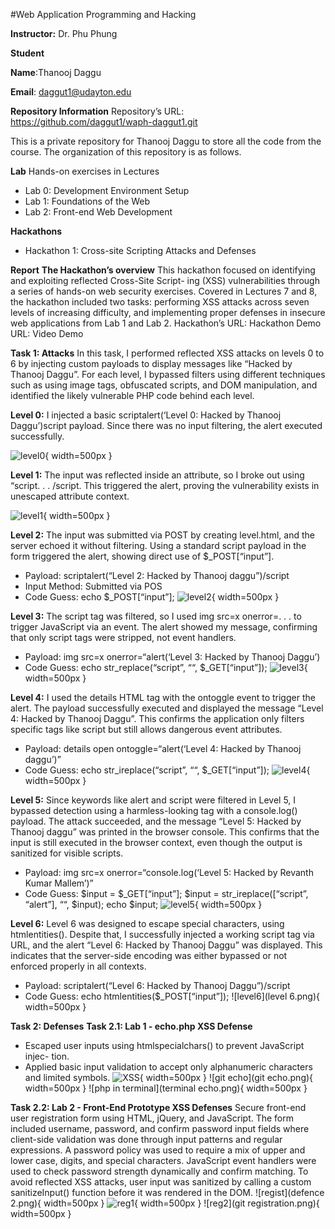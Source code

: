 #Web Application Programming and Hacking

**Instructor:** Dr. Phu Phung

**Student**

**Name**:Thanooj Daggu

**Email**: daggut1@udayton.edu

**Repository Information**
Repository’s URL: https://github.com/daggut1/waph-daggut1.git

This is a private repository for Thanooj Daggu to store all the code from the
course. The organization of this repository is as follows.

**Lab**
Hands-on exercises in Lectures
* Lab 0: Development Environment Setup
* Lab 1: Foundations of the Web
* Lab 2: Front-end Web Development

**Hackathons**
* Hackathon 1: Cross-site Scripting Attacks and Defenses

**Report**
**The Hackathon’s overview**
This hackathon focused on identifying and exploiting reflected Cross-Site Script-
ing (XSS) vulnerabilities through a series of hands-on web security exercises.
Covered in Lectures 7 and 8, the hackathon included two tasks: performing
XSS attacks across seven levels of increasing difficulty, and implementing proper
defenses in insecure web applications from Lab 1 and Lab 2.
Hackathon’s URL: Hackathon
Demo URL: Video Demo

**Task 1: Attacks**
In this task, I performed reflected XSS attacks on levels 0 to 6 by injecting
custom payloads to display messages like “Hacked by Thanooj Daggu”. For
each level, I bypassed filters using different techniques such as using image tags,
obfuscated scripts, and DOM manipulation, and identified the likely vulnerable
PHP code behind each level.

**Level 0:**
I injected a basic scriptalert(‘Level 0: Hacked by Thanooj Daggu’)script payload.
Since there was no input filtering, the alert executed successfully.

![level0](level0.png){ width=500px }


**Level 1:**
The input was reflected inside an attribute, so I broke out using “script. . . /script.
This triggered the alert, proving the vulnerability exists in unescaped attribute
context.

![level1](level1.jpeg){ width=500px }

**Level 2:**
The input was submitted via POST by creating level.html, and the server echoed
it without filtering. Using a standard script payload in the form triggered the
alert, showing direct use of $_POST[“input”].
* Payload: scriptalert(“Level 2: Hacked by Thanooj daggu”)/script
* Input Method: Submitted via POS
* Code Guess: echo $_POST[“input”];
![level2](level2.png){ width=500px }

**Level 3:**
The script tag was filtered, so I used img src=x onerror=. . . to trigger JavaScript
via an event. The alert showed my message, confirming that only script tags
were stripped, not event handlers.
* Payload: img src=x onerror=“alert(‘Level 3: Hacked by Thanooj Daggu’)
* Code Guess: echo str_replace(“script”, ““, $_GET[“input”]);
![level3](level3.jpeg){ width=500px }

**Level 4:**
I used the details HTML tag with the ontoggle event to trigger the alert. The
payload successfully executed and displayed the message “Level 4: Hacked by Thanooj Daggu”. This confirms the application only filters specific tags like
script but still allows dangerous event attributes.
* Payload: details open ontoggle=“alert(‘Level 4: Hacked by Thanooj daggu’)”
* Code Guess: echo str_ireplace(“script”, ““, $_GET[“input”]);
![level4](level4.jpeg){ width=500px }

**Level 5:**
Since keywords like alert and script were filtered in Level 5, I bypassed detection
using a harmless-looking tag with a console.log() payload. The attack succeeded,
and the message “Level 5: Hacked by Thanooj daggu” was printed in the
browser console. This confirms that the input is still executed in the browser
context, even though the output is sanitized for visible scripts.
* Payload: img src=x onerror=“console.log(‘Level 5: Hacked by Revanth Kumar Mallem’)”
* Code Guess: $input = $_GET[“input”]; $input = str_ireplace([“script”,
“alert”], ““, $input); echo $input;
![level5](level5.jpeg){ width=500px }

**Level 6:**
Level 6 was designed to escape special characters, using htmlentities(). Despite
that, I successfully injected a working script tag via URL, and the alert “Level 6:
Hacked by Thanooj Daggu” was displayed. This indicates that the server-side
encoding was either bypassed or not enforced properly in all contexts.
* Payload: scriptalert(“Level 6: Hacked by Thanooj Daggu”)/script
* Code Guess: echo htmlentities($_POST[“input”]);
![level6](level 6.png){ width=500px }

**Task 2: Defenses**
**Task 2.1: Lab 1 - echo.php XSS Defense**
* Escaped user inputs using htmlspecialchars() to prevent JavaScript injec-
tion.
* Applied basic input validation to accept only alphanumeric characters and
limited symbols.
![XSS](echo.php.png){ width=500px }
![git echo](git echo.png){ width=500px }
![php in terminal](terminal echo.png){ width=500px }

**Task 2.2: Lab 2 - Front-End Prototype XSS Defenses**
Secure front-end user registration form using HTML, jQuery, and JavaScript.
The form included username, password, and confirm password input fields where
client-side validation was done through input patterns and regular expressions.
A password policy was used to require a mix of upper and lower case, digits,
and special characters. JavaScript event handlers were used to check password
strength dynamically and confirm matching. To avoid reflected XSS attacks,
user input was sanitized by calling a custom sanitizeInput() function before it
was rendered in the DOM.
![regist](defence 2.png){ width=500px }
![reg1](registration.png){ width=500px }
![reg2](git registration.png){ width=500px }

